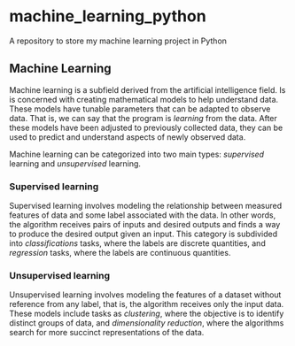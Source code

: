 # machine_learning_python
A repository to store my machine learning project in Python

## Machine Learning

Machine learning is a subfield derived from the artificial intelligence field.
Is is concerned with creating mathematical models to help understand data.
These models have tunable parameters that can be adapted to observe data.
That is, we can say that the program is *learning* from the data.
After these models have been adjusted to previously collected data, they can be used to predict and understand aspects of newly observed data.

Machine learning can be categorized into two main types: *supervised* learning and *unsupervised* learning.

### Supervised learning

Supervised learning involves modeling the relationship between measured features of data and some label associated with the data.
In other words, the algorithm receives pairs of inputs and desired outputs and finds a way to produce the desired output given an input.
This category is subdivided into *classifications* tasks, where the labels are discrete quantities, and *regression* tasks, where the labels are continuous quantities.

### Unsupervised learning

Unsupervised learning involves modeling the features of a dataset without reference from any label, that is, the algorithm receives only the input data.
These models include tasks as *clustering*, where the objective is to identify distinct groups of data, and *dimensionality reduction*, where the algorithms search for more succinct representations of the data.




